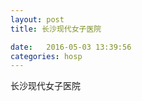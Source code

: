 ```yaml
--- 
layout: post 
title: 长沙现代女子医院

date:   2016-05-03 13:39:56 
categories: hosp 
--- 
```

   
长沙现代女子医院
